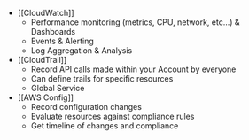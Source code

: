 - [[CloudWatch]]
	- Performance monitoring (metrics, CPU, network, etc...) & Dashboards
	- Events & Alerting
	- Log Aggregation & Analysis
- [[CloudTrail]]
	- Record API calls made within your Account by everyone
	- Can define trails for specific resources
	- Global Service
- [[AWS Config]]
	- Record configuration changes
	- Evaluate resources against compliance rules
	- Get timeline of changes and compliance